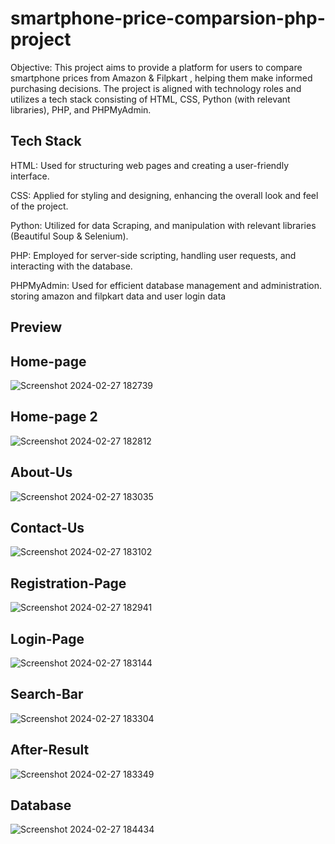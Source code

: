 # smartphone-price-comparsion-php-project

Objective:  This project aims to provide a platform for users to compare smartphone prices from Amazon & Filpkart , helping them make informed purchasing decisions. The project is aligned with technology roles and utilizes a tech stack consisting of HTML, CSS, Python (with relevant libraries), PHP, and PHPMyAdmin.

## Tech Stack
HTML: Used for structuring web pages and creating a user-friendly interface.

CSS: Applied for styling and designing, enhancing the overall look and feel of the project.

Python: Utilized for  data Scraping, and manipulation with relevant libraries (Beautiful Soup & Selenium).

PHP: Employed for server-side scripting, handling user requests, and interacting with the database.

PHPMyAdmin: Used for efficient database management and administration. storing amazon and filpkart data and user login data

## Preview

## Home-page 

![Screenshot 2024-02-27 182739](https://github.com/Shivam8369/smartphone-price-comparsion-php-project/assets/96806019/a3082db9-fbb3-4ddc-9a5b-8a80eef08467)

## Home-page 2

![Screenshot 2024-02-27 182812](https://github.com/Shivam8369/smartphone-price-comparsion-php-project/assets/96806019/b4602393-2be5-429b-8d48-6d2bb244a627)

## About-Us

![Screenshot 2024-02-27 183035](https://github.com/Shivam8369/smartphone-price-comparsion-php-project/assets/96806019/39aa5a9a-d560-4cc3-b75b-b4c8944cf1ec)

## Contact-Us

![Screenshot 2024-02-27 183102](https://github.com/Shivam8369/smartphone-price-comparsion-php-project/assets/96806019/90aa2ddc-9ac6-4e8c-a141-681678ee5fdb)


## Registration-Page

![Screenshot 2024-02-27 182941](https://github.com/Shivam8369/smartphone-price-comparsion-php-project/assets/96806019/9bdff34d-8931-4156-a48a-abd8c8ee5e6f)


## Login-Page

![Screenshot 2024-02-27 183144](https://github.com/Shivam8369/smartphone-price-comparsion-php-project/assets/96806019/cecf0faa-c559-4f4c-9c46-7be9c2426ba2)


## Search-Bar

![Screenshot 2024-02-27 183304](https://github.com/Shivam8369/smartphone-price-comparsion-php-project/assets/96806019/1111aaf7-0511-491a-9cad-4dda26e089ba)

## After-Result

![Screenshot 2024-02-27 183349](https://github.com/Shivam8369/smartphone-price-comparsion-php-project/assets/96806019/708ecc23-6946-436a-8a5f-d961eb8dbf5f)

## Database

![Screenshot 2024-02-27 184434](https://github.com/Shivam8369/smartphone-price-comparsion-php-project/assets/96806019/9e8468fa-e4f7-41c4-abfb-ea609999ec94)
